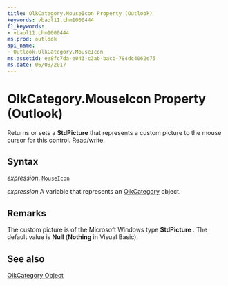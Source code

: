 ```yaml
---
title: OlkCategory.MouseIcon Property (Outlook)
keywords: vbaol11.chm1000444
f1_keywords:
- vbaol11.chm1000444
ms.prod: outlook
api_name:
- Outlook.OlkCategory.MouseIcon
ms.assetid: ee8fc7da-e043-c3ab-bacb-784dc4062e75
ms.date: 06/08/2017
---
```



# OlkCategory.MouseIcon Property (Outlook)

Returns or sets a  **StdPicture** that represents a custom picture to the mouse cursor for this control. Read/write.


## Syntax

 _expression_. `MouseIcon`

 _expression_ A variable that represents an [OlkCategory](./Outlook.OlkCategory.md) object.


## Remarks

The custom picture is of the Microsoft Windows type  **StdPicture** . The default value is **Null** (**Nothing** in Visual Basic).


## See also


[OlkCategory Object](Outlook.OlkCategory.md)

